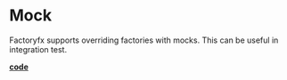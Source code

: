 # Mock
Factoryfx supports overriding factories with mocks. This can be useful in integration test.

[**code**](https://github.com/factoryfx/factoryfx/tree/master/docu/src/test/java/io/github/factoryfx/docu/mock)